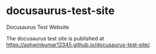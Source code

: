 # docusaurus-test-site
Docusaurus Test Website

The docusaurus test site is published at https://ashwinkumar12345.github.io/docusaurus-test-site/.
